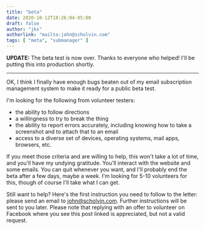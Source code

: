 ```yaml
---
title: "beta"
date: 2020-10-12T18:26:04-05:00
draft: false
author: "jks"
authorlink: "mailto:john@scholvin.com"
tags: [ "meta", "submanager" ]
---
```


**UPDATE:** The beta test is now over. Thanks to everyone who helped! I'll be putting this into production shortly.

-----

OK, I think I finally have enough bugs beaten out of my email subscription management system to make it ready for a public beta test.

I'm looking for the following from volunteer testers:

* the ability to follow directions
* a willingness to try to break the thing
* the ability to report errors accurately, including knowing how to take a screenshot and to attach that to an email
* access to a diverse set of devices, operating systems, mail apps, browsers, etc.

If you meet those criteria and are willing to help, this won't take a lot of time, and you'll have my undying gratitude. You'll interact with the website and some emails. You can quit whenever you want, and I'll probably end the beta after a few days, maybe a week. I'm looking for 5-10 volunteers for this, though of course I'll take what I can get.

Still want to help? Here's the first instruction you need to follow to the letter: please send an email to john@scholvin.com. Further instructions will be sent to you later. Please note that replying with an offer to volunteer on Facebook where you see this post linked is appreciated, but not a valid request.

